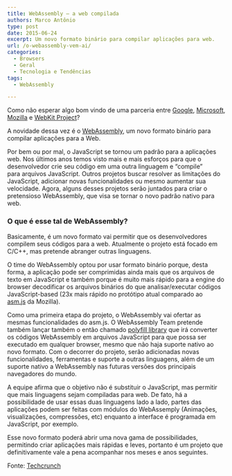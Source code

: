 ```yaml
---
title: WebAssembly – a web compilada
authors: Marco Antônio
type: post
date: 2015-06-24
excerpt: Um novo formato binário para compilar aplicações para web.
url: /o-webassembly-vem-ai/
categories:
  - Browsers
  - Geral
  - Tecnologia e Tendências
tags:
  - WebAssembly

---
```

Como não esperar algo bom vindo de uma parceria entre <a href="https://twitter.com/jfbastien/status/611201861245399041" target="_blank">Google</a>, <a href="http://blogs.msdn.com/b/mikeholman/archive/2015/06/17/working-on-the-future-of-compile-to-web-applications.aspx" target="_blank">Microsoft</a>, <a href="https://blog.mozilla.org/luke/2015/06/17/webassembly/" target="_blank">Mozilla</a> e <a href="https://bugs.webkit.org/show_bug.cgi?id=146064" target="_blank">WebKit Project</a>?

A novidade dessa vez é o <a href="https://github.com/WebAssembly" target="_blank">WebAssembly</a>, um novo formato binário para compilar aplicações para a Web.

Por bem ou por mal, o JavaScript se tornou um padrão para a aplicações web. Nos últimos anos temos visto mais e mais esforços para que o desenvolvedor crie seu código em uma outra linguagem e &#8220;compile&#8221; para arquivos JavaScript. Outros projetos buscar resolver as limitações do JavaScript, adicionar novas funcionalidades ou mesmo aumentar sua velocidade. Agora, alguns desses projetos serão juntados para criar o pretensioso WebAssembly, que visa se tornar o novo padrão nativo para web.

### O que é esse tal de WebAssembly?

Basicamente, é um novo formato vai permitir que os desenvolvedores compilem seus códigos para a web. Atualmente o projeto está focado em C/C++, mas pretende abranger outras linguagens.

O time do WebAssembly optou por usar formato binário porque, desta forma, a aplicação pode ser comprimidas ainda mais que os arquivos de texto em JavaScript e também porque é muito mais rápido para a engine do browser decodificar os arquivos binários do que analisar/executar códigos JavaScript-based (23x mais rápido no protótipo atual comparado ao <a href="http://asmjs.org/" target="_blank">asm.js</a> da Mozilla).

Como uma primeira etapa do projeto, o WebAssembly vai ofertar as mesmas funcionalidades do asm.js. O WebAssembly Team pretende também lançar também o então chamado <a href="https://remysharp.com/2010/10/08/what-is-a-polyfill" target="_blank">polyfill library</a> que irá converter os códigos WebAssembly em arquivos JavaScript para que possa ser executado em qualquer browser, mesmo que não haja suporte nativo ao novo formato. Com o decorrer do projeto, serão adicionadas novas funcionalidades, ferramentas e suporte a outras linguagens, além de um suporte nativo a WebAssembly nas futuras versões dos principais navegadores do mundo.

A equipe afirma que o objetivo não é substituir o JavaScript, mas permitir que mais linguagens sejam compiladas para web. De fato, há a possibilidade de usar essas duas linguagens lado a lado, partes das aplicações podem ser feitas com módulos do WebAssemply (Animações, visualizações, compressões, etc) enquanto a interface é programada em JavaScript, por exemplo.

Esse novo formato poderá abrir uma nova gama de possibilidades, permitindo criar aplicações mais rápidas e leves, portanto é um projeto que definitivamente vale a pena acompanhar nos meses e anos seguintes.

Fonte: [Techcrunch][1]

 [1]: http://techcrunch.com/2015/06/17/google-microsoft-mozilla-and-others-team-up-to-launch-webassembly-a-new-binary-format-for-the-web/